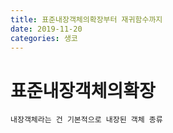 ```yaml
---
title: 표준내장객체의확장부터 재귀함수까지
date: 2019-11-20
categories: 생코
---
```


# 표준내장객체의확장
    내장객체라는 건 기본적으로 내장된 객체 종류
